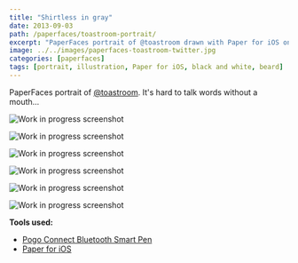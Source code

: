 ```yaml
---
title: "Shirtless in gray"
date: 2013-09-03
path: /paperfaces/toastroom-portrait/
excerpt: "PaperFaces portrait of @toastroom drawn with Paper for iOS on an iPad."
image: ../../images/paperfaces-toastroom-twitter.jpg
categories: [paperfaces]
tags: [portrait, illustration, Paper for iOS, black and white, beard]
---
```


PaperFaces portrait of [@toastroom](https://twitter.com/toastroom). It's hard to talk words without a mouth...

![Work in progress screenshot](../../images/paperfaces-toastroom-process-1-lg.jpg)

![Work in progress screenshot](../../images/paperfaces-toastroom-process-2-lg.jpg)

![Work in progress screenshot](../../images/paperfaces-toastroom-process-3-lg.jpg)

![Work in progress screenshot](../../images/paperfaces-toastroom-process-4-lg.jpg)

![Work in progress screenshot](../../images/paperfaces-toastroom-process-5-lg.jpg)

![Work in progress screenshot](../../images/paperfaces-toastroom-process-6-lg.jpg)


**Tools used:**

- [Pogo Connect Bluetooth Smart Pen](https://www.amazon.com/gp/product/B009K448L4/ref=as_li_ss_tl?ie=UTF8&camp=1789&creative=390957&creativeASIN=B009K448L4&linkCode=as2&tag=mademist-20)
- [Paper for iOS](https://paper.bywetransfer.com/)
